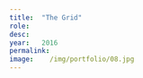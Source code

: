 ```yaml
---
title:  "The Grid"
role:   
desc:   
year:   2016
permalink:
image:    /img/portfolio/08.jpg
---
```

